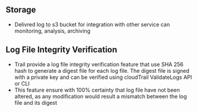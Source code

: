 ## Storage
- Delivred log to s3 bucket for integration with other service can monitoring, analysis, archiving

## Log File Integrity Verification
- Trail provide a log file integrity verification feature that use SHA 256 hash to generate a digest file for each log file.
The digest file is signed with a private key and can be verified using cloudTrail ValidateLogs API or CLI
- This feature ensure with 100% certainty that log file have not been altered, as any modification would result a mismatch between the log file and its digest